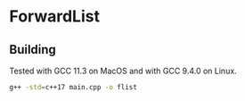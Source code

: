 # ForwardList
## Building
Tested with GCC 11.3 on MacOS and with GCC 9.4.0 on Linux.
```bash
g++ -std=c++17 main.cpp -o flist
```